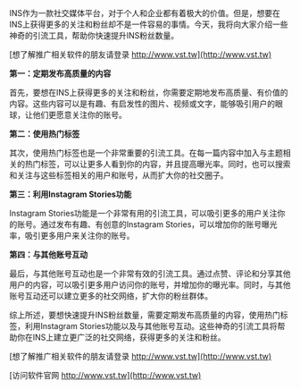 INS作为一款社交媒体平台，对于个人和企业都有着极大的价值。但是，想要在INS上获得更多的关注和粉丝却不是一件容易的事情。今天，我将向大家介绍一些神奇的引流工具，帮助你快速提升INS粉丝数量。

[想了解推广相关软件的朋友请登录 http://www.vst.tw](http://www.vst.tw)

**第一：定期发布高质量的内容**

首先，要想在INS上获得更多的关注和粉丝，你需要定期地发布高质量、有价值的内容。这些内容可以是有趣、有启发性的图片、视频或文字，能够吸引用户的眼球，让他们更愿意关注你的账号。

**第二：使用热门标签**

其次，使用热门标签也是一个非常重要的引流工具。在每一篇内容中加入与主题相关的热门标签，可以让更多人看到你的内容，并且提高曝光率。同时，也可以搜索和关注与这些标签相关的用户和账号，从而扩大你的社交圈子。

**第三：利用Instagram Stories功能**

Instagram Stories功能是一个非常有用的引流工具，可以吸引更多的用户关注你的账号。通过发布有趣、有创意的Instagram Stories，可以增加你的账号曝光率，吸引更多用户来关注你的账号。

**第四：与其他账号互动**

最后，与其他账号互动也是一个非常有效的引流工具。通过点赞、评论和分享其他用户的内容，可以吸引更多用户访问你的账号，并增加你的曝光率。同时，与其他账号互动还可以建立更多的社交网络，扩大你的粉丝群体。

综上所述，要想快速提升INS粉丝数量，需要定期发布高质量的内容，使用热门标签，利用Instagram Stories功能以及与其他账号互动。这些神奇的引流工具将帮助你在INS上建立更广泛的社交网络，获得更多的关注和粉丝。

[想了解推广相关软件的朋友请登录 http://www.vst.tw](http://www.vst.tw)


[访问软件官网 http://www.vst.tw](http://www.vst.tw)
